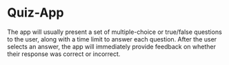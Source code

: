 # Quiz-App
The app will usually present a set of multiple-choice or true/false questions to the user, along with a time limit to answer each question. After the user selects an answer, the app will immediately provide feedback on whether their response was correct or incorrect.
